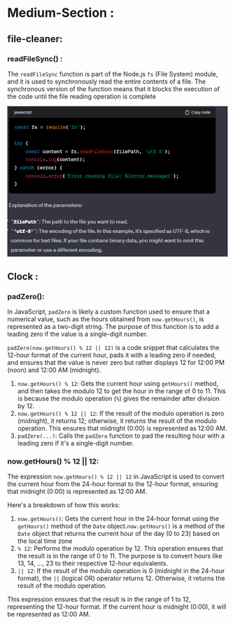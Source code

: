 # Medium-Section :

## file-cleaner:

### **readFileSync() :**

The `readFileSync` function is part of the Node.js `fs` (File System) module, and it is used to synchronously read the entire contents of a file. The synchronous version of the function means that it blocks the execution of the code until the file reading operation is complete

![1703005566361](image/notes/1703005566361.png)

## Clock :

### **padZero():**

In JavaScript, `padZero` is likely a custom function used to ensure that a numerical value, such as the hours obtained from `now.getHours()`, is represented as a two-digit string. The purpose of this function is to add a leading zero if the value is a single-digit number.

`padZero(now.getHours() % 12 || 12)` is a code snippet that calculates the 12-hour format of the current hour, pads it with a leading zero if needed, and ensures that the value is never zero but rather displays 12 for 12:00 PM (noon) and 12:00 AM (midnight).

1. `now.getHours() % 12`: Gets the current hour using `getHours()` method, and then takes the modulo 12 to get the hour in the range of 0 to 11. This is because the modulo operation (`%`) gives the remainder after division by 12.
2. `now.getHours() % 12 || 12`: If the result of the modulo operation is zero (midnight), it returns 12; otherwise, it returns the result of the modulo operation. This ensures that midnight (0:00) is represented as 12:00 AM.
3. `padZero(...)`: Calls the `padZero` function to pad the resulting hour with a leading zero if it's a single-digit number.

### now.getHours() % 12 || 12:

The expression `now.getHours() % 12 || 12` in JavaScript is used to convert the current hour from the 24-hour format to the 12-hour format, ensuring that midnight (0:00) is represented as 12:00 AM.

Here's a breakdown of how this works:

1. `now.getHours()`: Gets the current hour in the 24-hour format using the `getHours()` method of the `Date` object.`now.getHours()` is a method of the `Date` object that returns the current hour of the day (0 to 23) based on the local time zone
2. `% 12`: Performs the modulo operation by 12. This operation ensures that the result is in the range of 0 to 11. The purpose is to convert hours like 13, 14, ..., 23 to their respective 12-hour equivalents.
3. `|| 12`: If the result of the modulo operation is 0 (midnight in the 24-hour format), the `||` (logical OR) operator returns 12. Otherwise, it returns the result of the modulo operation.

This expression ensures that the result is in the range of 1 to 12, representing the 12-hour format. If the current hour is midnight (0:00), it will be represented as 12:00 AM.
